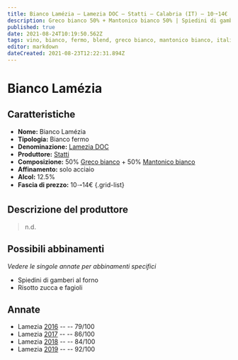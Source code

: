 ```yaml
---
title: Bianco Lamézia – Lamezia DOC – Statti – Calabria (IT) – 10🠒14€ – 1★-5★
description: Greco bianco 50% + Mantonico bianco 50% | Spiedini di gamberi al forno – Risotto zucca e fagioli
published: true
date: 2021-08-24T10:19:50.562Z
tags: vino, bianco, fermo, blend, greco bianco, mantonico bianco, italia, calabria, spiedini di gamberi al forno, risotto zucca e fagioli, 10🠒14€, 5 stelle 
editor: markdown
dateCreated: 2021-08-23T12:22:31.894Z
---
```


 # Bianco Lamézia

## Caratteristiche
- **Nome:** Bianco Lamézia
- **Tipologia:** Bianco fermo
- **Denominazione:** [Lamezia DOC](/denominazioni/Italia/Calabria/DOC/Lamezia)
- **Produttore:** [Statti](/produttori/Italia/Calabria/Statti)
- **Composizione:** 50% [Greco bianco](/vitigni/Italia/bacca-bianca/greco-bianco) + 50% [Mantonico bianco](/vitigni/Italia/bacca-bianca/mantonico-bianco) 
- **Affinamento:** solo acciaio
- **Alcol:** 12.5%
- **Fascia di prezzo:** 10🠒14€
{.grid-list}

## Descrizione del produttore

> n.d.

## Possibili abbinamenti
*Vedere le singole annate per abbinamenti specifici*

- Spiedini di gamberi al forno
- Risotto zucca e fagioli

## Annate
- Lamezia [2016](vini/Italia/Calabria/Statti/Lamezia-bianco/2016) -- <span class="star-1"></span> -- 79/100
- Lamezia [2017](vini/Italia/Calabria/Statti/Lamezia-bianco/2017) -- <span class="star-3"></span> -- 86/100
- Lamezia [2018](vini/Italia/Calabria/Statti/Lamezia-bianco/2018) -- <span class="star-2"></span> -- 84/100
- Lamezia [2019](vini/Italia/Calabria/Statti/Lamezia-bianco/2019) -- <span class="star-5"></span> -- 92/100